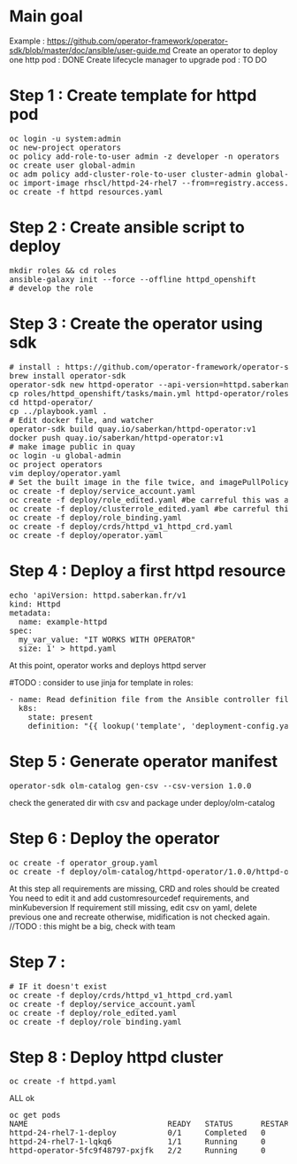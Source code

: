 # Main goal
Example : https://github.com/operator-framework/operator-sdk/blob/master/doc/ansible/user-guide.md
Create an operator to deploy one http pod : DONE
Create lifecycle manager to upgrade pod : TO DO

# Step 1 : Create template for httpd pod
<pre>
oc login -u system:admin
oc new-project operators
oc policy add-role-to-user admin -z developer -n operators
oc create user global-admin
oc adm policy add-cluster-role-to-user cluster-admin global-admin
oc import-image rhscl/httpd-24-rhel7 --from=registry.access.redhat.com/rhscl/httpd-24-rhel7 --confirm -n openshift
oc create -f httpd_resources.yaml
</pre>

# Step 2 : Create ansible script to deploy 
<pre>
mkdir roles && cd roles
ansible-galaxy init --force --offline httpd_openshift
# develop the role
</pre>

# Step 3 : Create the operator using sdk
<pre>
# install : https://github.com/operator-framework/operator-sdk/blob/master/doc/user/install-operator-sdk.md#install-from-homebrew-macos
brew install operator-sdk
operator-sdk new httpd-operator --api-version=httpd.saberkan.fr/v1 --kind=Httpd --type=ansible
cp roles/httpd_openshift/tasks/main.yml httpd-operator/roles/httpd/tasks/
cd httpd-operator/
cp ../playbook.yaml .
# Edit docker file, and watcher
operator-sdk build quay.io/saberkan/httpd-operator:v1
docker push quay.io/saberkan/httpd-operator:v1
# make image public in quay
oc login -u global-admin
oc project operators
vim deploy/operator.yaml
# Set the built image in the file twice, and imagePullPolicy to always
oc create -f deploy/service_account.yaml
oc create -f deploy/role_edited.yaml #be carreful this was adapted, not default
oc create -f deploy/clusterrole_edited.yaml #be carreful this was adapted, not default
oc create -f deploy/role_binding.yaml 
oc create -f deploy/crds/httpd_v1_httpd_crd.yaml
oc create -f deploy/operator.yaml
</pre>

# Step 4 : Deploy a first httpd resource
<pre>
echo 'apiVersion: httpd.saberkan.fr/v1
kind: Httpd
metadata:
  name: example-httpd
spec:
  my_var_value: "IT WORKS WITH OPERATOR"
  size: 1' > httpd.yaml
</pre>

At this point, operator works and deploys httpd server

#TODO :
consider to use jinja for template in roles:
<pre>
- name: Read definition file from the Ansible controller file system
  k8s:
    state: present
    definition: "{{ lookup('template', 'deployment-config.yaml') }}"
</pre>

# Step 5 : Generate operator manifest
<pre>
operator-sdk olm-catalog gen-csv --csv-version 1.0.0
</pre>

check the generated dir with csv and package under deploy/olm-catalog

# Step 6 : Deploy the operator
<pre>
oc create -f operator_group.yaml
oc create -f deploy/olm-catalog/httpd-operator/1.0.0/httpd-operator.v1.0.0.clusterserviceversion.yaml
</pre>
At this step all requirements are missing, CRD and roles should be created
You need to edit it and add customresourcedef requirements, and minKubeversion
If requirement still missing, edit csv on yaml, delete previous one and recreate otherwise, midification is not checked again. //TODO : this might be a big, check with team


# Step 7 : 
<pre>
# IF it doesn't exist
oc create -f deploy/crds/httpd_v1_httpd_crd.yaml
oc create -f deploy/service_account.yaml
oc create -f deploy/role_edited.yaml 
oc create -f deploy/role_binding.yaml 
</pre>

# Step 8 : Deploy httpd cluster
<pre>
oc create -f httpd.yaml
</pre>

ALL ok
<pre>
oc get pods
NAME                              READY   STATUS      RESTARTS   AGE
httpd-24-rhel7-1-deploy           0/1     Completed   0          22s
httpd-24-rhel7-1-lqkq6            1/1     Running     0          15s
httpd-operator-5fc9f48797-pxjfk   2/2     Running     0          3m25s
</pre>
